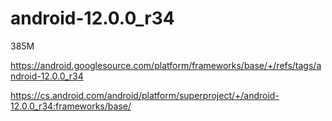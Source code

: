 # android-12.0.0_r34

385M

https://android.googlesource.com/platform/frameworks/base/+/refs/tags/android-12.0.0_r34

https://cs.android.com/android/platform/superproject/+/android-12.0.0_r34:frameworks/base/

